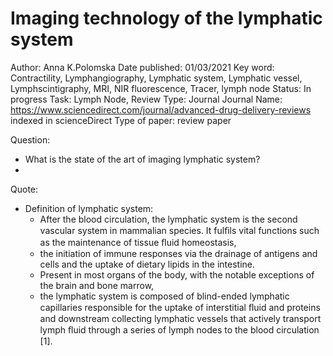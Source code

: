# Imaging technology of the lymphatic system

Author: Anna K.Polomska 
Date published: 01/03/2021
Key word: Contractility, Lymphangiography, Lymphatic system, Lymphatic vessel, Lymphscintigraphy, MRI, NIR fluorescence, Tracer, lymph node
Status: In progress
Task: Lymph Node, Review
Type: Journal
Journal Name: https://www.sciencedirect.com/journal/advanced-drug-delivery-reviews indexed in scienceDirect
Type of paper: review paper

Question:

- What is the state of the art  of imaging lymphatic system?
- 

Quote:

- Definition of lymphatic system:
    - After the blood circulation, the lymphatic system is the second vascular system in mammalian species. It fulﬁls vital functions such as the maintenance of tissue ﬂuid homeostasis,
    - the initiation of immune responses via the drainage of antigens and cells and the uptake of dietary lipids in the intestine.
    - Present in most organs of the body, with the notable exceptions of the brain and bone marrow,
    - the lymphatic system is composed of blind-ended lymphatic capillaries responsible for the uptake of interstitial ﬂuid and proteins and downstream collecting lymphatic vessels that actively transport lymph ﬂuid through a series of lymph nodes to the blood circulation [1].